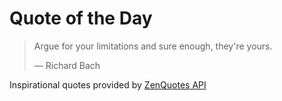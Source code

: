 # Quote of the Day

<!-- QUOTE_START -->
> Argue for your limitations and sure enough, they're yours.
>
> — Richard Bach

Inspirational quotes provided by <a href="https://zenquotes.io/" target="_blank">ZenQuotes API</a>
<!-- QUOTE_END -->